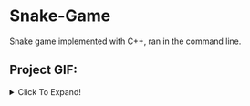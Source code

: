 # Snake-Game
Snake game implemented with C++, ran in the command line.


## Project GIF:
<details>
<summary>Click To Expand!</summary>

![Gif](snake_game.gif)
</details>

